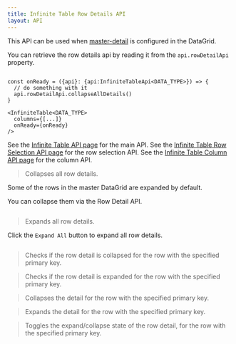 ```yaml
---
title: Infinite Table Row Details API
layout: API
---
```


This API can be used when [master-detail](/docs/learn/master-detail/overview) is configured in the DataGrid.

You can retrieve the row details api by reading it from the `api.rowDetailApi` property.

```tsx {4}

const onReady = ({api}: {api:InfiniteTableApi<DATA_TYPE>}) => {
  // do something with it
  api.rowDetailApi.collapseAllDetails()
}

<InfiniteTable<DATA_TYPE>
  columns={[...]}
  onReady={onReady}
/>
```

See the [Infinite Table API page](/docs/reference/api) for the main API.
See the [Infinite Table Row Selection API page](/docs/reference/row-selecti-api) for the row selection API.
See the [Infinite Table Column API page](/docs/reference/column-api) for the column API.

<PropTable sort searchPlaceholder="Type to filter API methods">

<Prop name="collapseAllDetails" type="() => void">

> Collapses all row details.

<Sandpack title="Master detail DataGrid with collapse all button" size="lg" viewMode="preview">

<Description>

Some of the rows in the master DataGrid are expanded by default.

You can collapse them via the Row Detail API.

</Description>

```ts file="$DOCS/learn/master-detail/master-detail-api-example.page.tsx"

```

</Sandpack>

</Prop>

<Prop name="expandAllDetails" type="() => void">

> Expands all row details.

<Sandpack title="Master detail DataGrid with expand all button" size="lg" viewMode="preview">

<Description>

Click the `Expand All` button to expand all row details.

</Description>

```ts file="$DOCS/learn/master-detail/master-detail-api-example.page.tsx"

```

</Sandpack>

</Prop>

<Prop name="isRowDetailCollapsed" type="(rowId: any)=> boolean">

> Checks if the row detail is collapsed for the row with the specified primary key.

</Prop>

<Prop name="isRowDetailExpanded" type="(rowId: any)=> boolean">

> Checks if the row detail is expanded for the row with the specified primary key.

</Prop>

<Prop name="collapseRowDetail" type="(rowId: any) => void">

> Collapses the detail for the row with the specified primary key.

</Prop>

<Prop name="expandRowDetail" type="(rowId: any)=> boolean">

> Expands the detail for the row with the specified primary key.

</Prop>

<Prop name="toggleRowDetail" type="(rowId: any)=> boolean">

> Toggles the expand/collapse state of the row detail, for the row with the specified primary key.

</Prop>

</PropTable>
